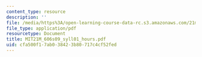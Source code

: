 ```yaml
---
content_type: resource
description: ''
file: /media/https%3A/open-learning-course-data-rc.s3.amazonaws.com/21m-606-introduction-to-stagecraft-spring-2009/cfa500f17ab038423b80717c4cf52fed_MIT21M_606s09_syll01_hours.pdf
file_type: application/pdf
resourcetype: Document
title: MIT21M_606s09_syll01_hours.pdf
uid: cfa500f1-7ab0-3842-3b80-717c4cf52fed
---
```


